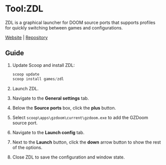 # Tool:ZDL

ZDL is a graphical launcher for DOOM source ports that supports profiles for
quickly switching between games and configurations.

[Website][] | [Repository][]

## Guide

1. Update Scoop and install ZDL:

   ```powershell
   scoop update
   scoop install games/zdl
   ```

1. Launch ZDL.
1. Navigate to the **General settings** tab.
1. Below the **Source ports** box, click the **plus** button.
1. Select `scoop\apps\gzdoom\current\gzdoom.exe` to add the GZDoom source port.
1. Navigate to the **Launch config** tab.
1. Next to the **Launch** button, click the **down** arrow button to show the
   rest of the options.
1. Close ZDL to save the configuration and window state.

<!-- Reference Links -->

[repository]: https://github.com/lcferrum/qzdl
[website]: https://zdoom.org/wiki/ZDL
